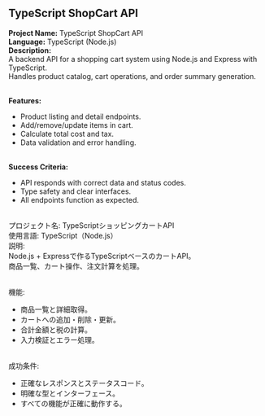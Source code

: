 ## TypeScript ShopCart API

**Project Name:** TypeScript ShopCart API <br>
**Language:** TypeScript (Node.js) <br>
**Description:** <br>
A backend API for a shopping cart system using Node.js and Express with TypeScript.<br>
Handles product catalog, cart operations, and order summary generation.<br><br>

**Features:** <br>
- Product listing and detail endpoints. <br>
- Add/remove/update items in cart. <br>
- Calculate total cost and tax. <br>
- Data validation and error handling. <br><br>

**Success Criteria:** <br>
- API responds with correct data and status codes. <br>
- Type safety and clear interfaces. <br>
- All endpoints function as expected. <br><br>

プロジェクト名: TypeScriptショッピングカートAPI<br>
使用言語: TypeScript（Node.js）<br>
説明: <br>
Node.js + Expressで作るTypeScriptベースのカートAPI。<br>
商品一覧、カート操作、注文計算を処理。<br><br>

機能: <br>
- 商品一覧と詳細取得。 <br>
- カートへの追加・削除・更新。 <br>
- 合計金額と税の計算。 <br>
- 入力検証とエラー処理。 <br><br>

成功条件: <br>
- 正確なレスポンスとステータスコード。 <br>
- 明確な型とインターフェース。 <br>
- すべての機能が正確に動作する。 <br><br>
